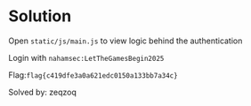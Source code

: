 # Solution

Open `static/js/main.js` to view logic behind the authentication  

Login with `nahamsec:LetTheGamesBegin2025  `

Flag:`flag{c419dfe3a0a621edc0150a133bb7a34c}`

Solved by: zeqzoq

